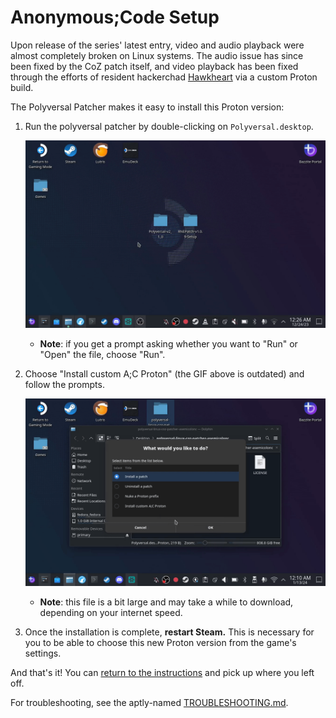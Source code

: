 # Anonymous;Code Setup

Upon release of the series' latest entry, video and audio playback were almost completely broken on Linux systems. The audio issue has since been fixed by the CoZ patch itself, and video playback has been fixed through the efforts of resident hackerchad [Hawkheart](https://github.com/ValveSoftware/Proton/issues/7083#issuecomment-1872481780) via a custom Proton build.

The Polyversal Patcher makes it easy to install this Proton version:

1. Run the polyversal patcher by double-clicking on `Polyversal.desktop`.

   ![A gif of how to run the script](/assets/gif/run.gif "Running the script")

   - **Note**: if you get a prompt asking whether you want to "Run" or "Open" the file, choose "Run".

1. Choose "Install custom A;C Proton" (the GIF above is outdated) and follow the prompts.

   ![Selecting the A;C Proton installation](/assets/gif/ac-proton.gif "Starting the custom Proton install process")

   - **Note**: this file is a bit large and may take a while to download, depending on your internet speed.

1. Once the installation is complete, **restart Steam.** This is necessary for you to be able to choose this new Proton version from the game's settings.

And that's it! You can [return to the instructions](/README.md#setup) and pick up where you left off.

For troubleshooting, see the aptly-named [TROUBLESHOOTING.md](/docs/TROUBLESHOOTING.md).
